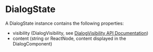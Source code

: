 # DialogState

A DialogState instance contains the following properties:

- visibility (DialogVisibility, see [DialogVisibility API Documentation](api/DialogVisibility.md))
- content (string or ReactNode, content displayed in the DialogComponent)

